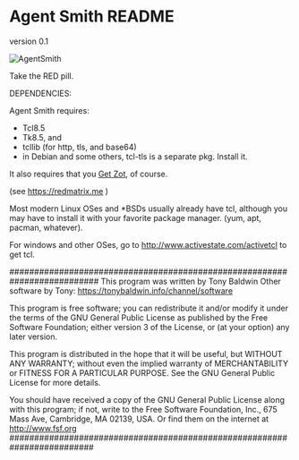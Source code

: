 # Agent Smith README
version 0.1
  
![AgentSmith](http://tonybaldwin.homelinux.net/images/agentsmith1.jpg)

Take the RED pill.

DEPENDENCIES:

Agent Smith requires:
* Tcl8.5
* Tk8.5, and
* tcllib (for http, tls, and base64)
* in Debian and some others, tcl-tls is a separate pkg. Install it.

It also requires that you [Get Zot](http://getzot.com), of course.

(see https://redmatrix.me )

Most modern Linux OSes and *BSDs usually already have tcl, although you may have to install it with your favorite package manager.  (yum, apt, pacman, whatever).

For windows and other OSes, go to http://www.activestate.com/activetcl to get tcl.


##########################################################################
This program was written by Tony Baldwin
Other software by Tony: https://tonybaldwin.info/channel/software

This program is free software; you can redistribute it and/or modify
it under the terms of the GNU General Public License as published by
the Free Software Foundation; either version 3 of the License, or
(at your option) any later version.

This program is distributed in the hope that it will be useful,
but WITHOUT ANY WARRANTY; without even the implied warranty of
MERCHANTABILITY or FITNESS FOR A PARTICULAR PURPOSE.  See the
GNU General Public License for more details.

You should have received a copy of the GNU General Public License
along with this program; if not, write to the Free Software
Foundation, Inc., 675 Mass Ave, Cambridge, MA 02139, USA.
Or find them on the internet at http://www.fsf.org
#########################################################################
